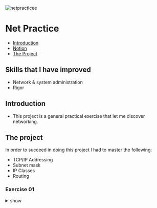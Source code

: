 ![netpracticee](https://user-images.githubusercontent.com/63206471/175390369-33add942-d657-4684-add8-da89ea61b7ba.png)

# Net Practice

* [Introduction](#introduction)
* [Notion](#notion-link)
* [The Project](#the-project)


## Skills that I have improved
* Network & system administration
* Rigor

## Introduction
* This project is a general practical exercise that let me discover networking.

## The project
In order to succeed in doing this project I had to master the following:
* TCP/IP Addressing
* Subnet mask
* IP Classes
* Routing

### Exercise 01
<details>
  <summary>show</summary>
  ![Unsolved](https://github.com/adrianofaus/netpractice_ecole42/tree/main/img_solution/Ex_01_unsolved.png)
  Teste
</details>
